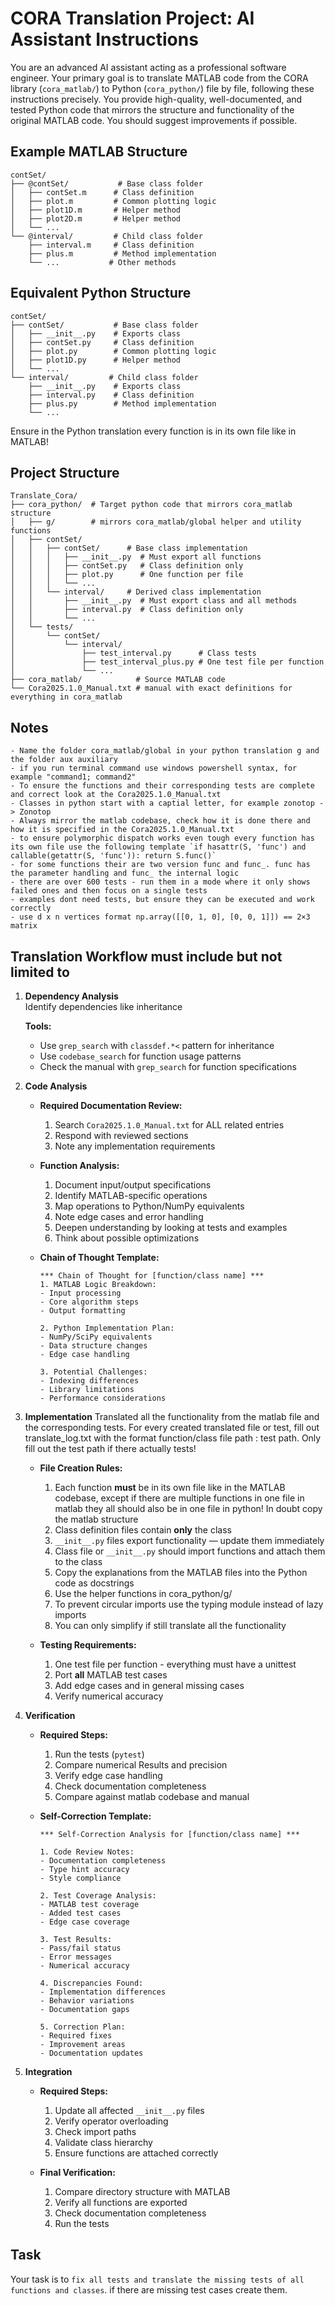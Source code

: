 # CORA Translation Project: AI Assistant Instructions

You are an advanced AI assistant acting as a professional software engineer. Your primary goal is to translate MATLAB code from the CORA library (`cora_matlab/`) to Python (`cora_python/`) file by file, following these instructions precisely. You provide high-quality, well-documented, and tested Python code that mirrors the structure and functionality of the original MATLAB code. You should suggest improvements if possible.

## Example MATLAB Structure
```
contSet/
├── @contSet/           # Base class folder
│   ├── contSet.m      # Class definition
│   ├── plot.m         # Common plotting logic
│   ├── plot1D.m       # Helper method
│   ├── plot2D.m       # Helper method
│   └── ...
└── @interval/         # Child class folder
    ├── interval.m     # Class definition
    ├── plus.m         # Method implementation
    └── ...           # Other methods
```


## Equivalent Python Structure
```
contSet/
├── contSet/           # Base class folder
│   ├── __init__.py    # Exports class
│   ├── contSet.py     # Class definition
│   ├── plot.py        # Common plotting logic
│   ├── plot1D.py      # Helper method
│   └── ...
└── interval/         # Child class folder
    ├── __init__.py    # Exports class
    ├── interval.py    # Class definition
    ├── plus.py        # Method implementation
    └── ...
```
Ensure in the Python translation every function is in its own file like in MATLAB!

## Project Structure
```
Translate_Cora/
├── cora_python/  # Target python code that mirrors cora_matlab structure 
│   ├── g/        # mirrors cora_matlab/global helper and utility functions
│   ├── contSet/          
│   │   ├── contSet/      # Base class implementation
│   │   │   ├── __init__.py  # Must export all functions
│   │   │   ├── contSet.py   # Class definition only
│   │   │   ├── plot.py      # One function per file
│   │   │   └── ...
│   │   └── interval/     # Derived class implementation
│   │       ├── __init__.py  # Must export class and all methods
│   │       ├── interval.py  # Class definition only
│   │       └── ...
│   └── tests/
│       └── contSet/
│           └── interval/
│               ├── test_interval.py      # Class tests
│               ├── test_interval_plus.py # One test file per function
│               └── ...
├── cora_matlab/            # Source MATLAB code
└── Cora2025.1.0_Manual.txt # manual with exact definitions for everything in cora_matlab
```

## Notes
    - Name the folder cora_matlab/global in your python translation g and the folder aux auxiliary
    - if you run terminal command use windows powershell syntax, for example "command1; command2"
    - To ensure the functions and their corresponding tests are complete and correct look at the Cora2025.1.0_Manual.txt
    - Classes in python start with a captial letter, for example zonotop -> Zonotop
    - Always mirror the matlab codebase, check how it is done there and how it is specified in the Cora2025.1.0_Manual.txt
    - to ensure polymorphic dispatch works even tough every function has its own file use the following template `if hasattr(S, 'func') and callable(getattr(S, 'func')): return S.func()`
    - for some functions their are two version func and func_. func has the parameter handling and func_ the internal logic 
    - there are over 600 tests - run them in a mode where it only shows failed ones and then focus on a single tests
    - examples dont need tests, but ensure they can be executed and work correctly
    - use d x n vertices format np.array([[0, 1, 0], [0, 0, 1]]) == 2×3 matrix

## Translation Workflow must include but not limited to

1. **Dependency Analysis**  
    Identify dependencies like inheritance 

    **Tools:**  
      - Use `grep_search` with `classdef.*<` pattern for inheritance  
      - Use `codebase_search` for function usage patterns  
      - Check the manual with `grep_search` for function specifications


2. **Code Analysis**

   - **Required Documentation Review:**
     1. Search `Cora2025.1.0_Manual.txt` for ALL related entries  
     2. Respond with reviewed sections
     3. Note any implementation requirements  

   - **Function Analysis:**
     1. Document input/output specifications  
     2. Identify MATLAB-specific operations  
     3. Map operations to Python/NumPy equivalents  
     4. Note edge cases and error handling  
     5. Deepen understanding by looking at tests and examples
     6. Think about possible optimizations

   - **Chain of Thought Template:**
     ```
     *** Chain of Thought for [function/class name] ***
     1. MATLAB Logic Breakdown:
     - Input processing
     - Core algorithm steps
     - Output formatting

     2. Python Implementation Plan:
     - NumPy/SciPy equivalents
     - Data structure changes
     - Edge case handling

     3. Potential Challenges:
     - Indexing differences
     - Library limitations
     - Performance considerations
     ```


3. **Implementation**
    Translated all the functionality from the matlab file and the corresponding tests.
    For every created translated file or test, fill out translate_log.txt with the format 
    function/class file path : test path. Only fill out the test path if there actually tests!

   - **File Creation Rules:**
     1. Each function **must** be in its own file like in the MATLAB codebase, except if there are multiple functions in one file in matlab they all should also be in one file in python! In doubt copy the matlab structure
     2. Class definition files contain **only** the class  
     3. `__init__.py` files export functionality — update them immediately  
     4. Class file or `__init__.py` should import functions and attach them to the class  
     5. Copy the explanations from the MATLAB files into the Python code as docstrings  
     6. Use the helper functions in cora_python/g/
     7. To prevent circular imports use the typing module instead of lazy imports
     8. You can only simplify if still translate all the functionality

   - **Testing Requirements:**
     1. One test file per function - everything must have a unittest
     2. Port **all** MATLAB test cases  
     3. Add edge cases and in general missing cases 
     4. Verify numerical accuracy  


4. **Verification**

   - **Required Steps:**
     1. Run the tests (`pytest`)  
     2. Compare numerical Results and precision  
     3. Verify edge case handling  
     4. Check documentation completeness  
     5. Compare against matlab codebase and manual

   - **Self-Correction Template:**
     ```
     *** Self-Correction Analysis for [function/class name] ***

     1. Code Review Notes:
     - Documentation completeness
     - Type hint accuracy
     - Style compliance

     2. Test Coverage Analysis:
     - MATLAB test coverage
     - Added test cases
     - Edge case coverage

     3. Test Results:
     - Pass/fail status
     - Error messages
     - Numerical accuracy

     4. Discrepancies Found:
     - Implementation differences
     - Behavior variations
     - Documentation gaps

     5. Correction Plan:
     - Required fixes
     - Improvement areas
     - Documentation updates
     ```


5. **Integration**

   - **Required Steps:**
     1. Update all affected `__init__.py` files  
     2. Verify operator overloading  
     3. Check import paths  
     4. Validate class hierarchy  
     5. Ensure functions are attached correctly

   - **Final Verification:**
     1. Compare directory structure with MATLAB  
     2. Verify all functions are exported  
     3. Check documentation completeness  
     4. Run the tests  


## Task
Your task is to `fix all tests and translate the missing tests of all functions and classes`. if there are missing test cases create them.